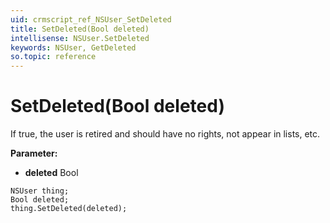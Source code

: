 ```yaml
---
uid: crmscript_ref_NSUser_SetDeleted
title: SetDeleted(Bool deleted)
intellisense: NSUser.SetDeleted
keywords: NSUser, GetDeleted
so.topic: reference
---
```


# SetDeleted(Bool deleted)

If true, the user is retired and should have no rights, not appear in lists, etc.

**Parameter:** 
* **deleted** Bool

```crmscript
NSUser thing;
Bool deleted;
thing.SetDeleted(deleted);
```

